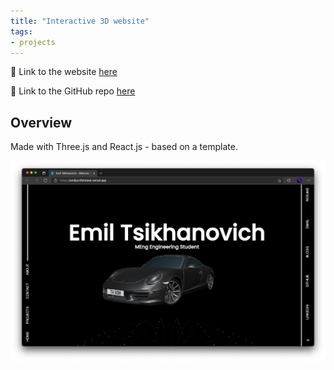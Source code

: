 ```yaml
---
title: "Interactive 3D website"
tags:
- projects
---
```


🔗   Link to the website [here](https://emilportfoliotest.vercel.app/)

🔗   Link to the GitHub repo [here](https://github.com/emiltsi/portfoliotest/)

## Overview

Made with Three.js and React.js - based on a template.


![Image of website](/content/emil/images/portfoliotest.png)